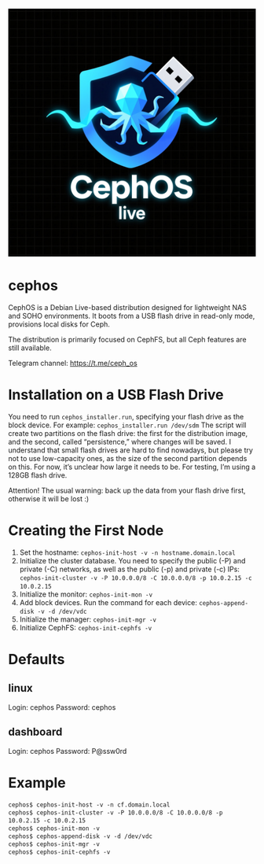 ![CephOS logo](logo.png)

# cephos
CephOS is a Debian Live-based distribution designed for lightweight NAS and SOHO environments.
It boots from a USB flash drive in read-only mode, provisions local disks for Ceph.

The distribution is primarily focused on CephFS, but all Ceph features are still available.

Telegram channel: https://t.me/ceph_os

# Installation on a USB Flash Drive
You need to run `cephos_installer.run`, specifying your flash drive as the block device. For example: `cephos_installer.run /dev/sdm`
The script will create two partitions on the flash drive: the first for the distribution image, and the second, called “persistence,” where changes will be saved.
I understand that small flash drives are hard to find nowadays, but please try not to use low-capacity ones, as the size of the second partition depends on this. For now, it’s unclear how large it needs to be. For testing, I’m using a 128GB flash drive.

Attention! The usual warning: back up the data from your flash drive first, otherwise it will be lost :)

# Creating the First Node
1. Set the hostname:
   `cephos-init-host -v -n hostname.domain.local`
1. Initialize the cluster database. You need to specify the public (-P) and private (-C) networks, as well as the public (-p) and private (-c) IPs:
   `cephos-init-cluster -v -P 10.0.0.0/8 -C 10.0.0.0/8 -p 10.0.2.15 -c 10.0.2.15`
1. Initialize the monitor:
   `cephos-init-mon -v`
1. Add block devices. Run the command for each device:
   `cephos-append-disk -v -d /dev/vdc`
1. Initialize the manager:
   `cephos-init-mgr -v`
1. Initialize CephFS:
   `cephos-init-cephfs -v`

# Defaults
## linux
Login: cephos
Password: cephos

## dashboard
Login: cephos
Password: P@ssw0rd

# Example
```
cephos$ cephos-init-host -v -n cf.domain.local
cephos$ cephos-init-cluster -v -P 10.0.0.0/8 -C 10.0.0.0/8 -p 10.0.2.15 -c 10.0.2.15
cephos$ cephos-init-mon -v
cephos$ cephos-append-disk -v -d /dev/vdc
cephos$ cephos-init-mgr -v
cephos$ cephos-init-cephfs -v
```
